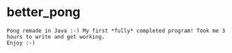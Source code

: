 # better_pong
    Pong remade in Java :-) My first *fully* completed program! Took me 3 hours to write and get working.
    Enjoy :-)
